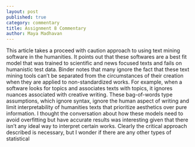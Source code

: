 ```yaml
---
layout: post
published: true
category: commentary
title: Assignment 8 Commentary
author: Maya Madhavan
---
```

This article takes a proceed with caution approach to using text mining software in the humanities. It points out that these softwares are a best fit model that was trained to scientific and news focused texts and fails on humanistic test data. Binder notes that many ignore the fact that these text mining tools can’t be separated from the circumstances of their creation when they are applied to non-standardized works. For example, when a software looks for topics and associates texts with topics, it ignores nuances associated with creative writing. These bag-of-words type assumptions, which ignore syntax, ignore the human aspect of writing and limit interpretability of humanities texts that prioritize aesthetics over pure information. I thought the conversation about how these models need to avoid overfitting but have accurate results was interesting given that there isn’t any ideal way to interpret certain works. Clearly the critical approach described is necessary, but I wonder if there are any other types of statistical 

